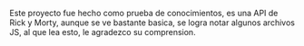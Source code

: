 Este proyecto fue hecho como prueba de conocimientos, es una API de Rick y Morty, aunque se ve bastante basica, se logra notar algunos archivos JS, al que lea esto, le agradezco su comprension.
